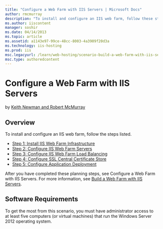 ```yaml
---
title: "Configure a Web Farm with IIS Servers | Microsoft Docs"
author: rmcmurray
description: "To install and configure an IIS web farm, follow these steps: Install IIS Web Farm Infrastructure, Configure IIS Web Farm Servers, Configure IIS Web Farm Loa..."
ms.author: iiscontent
manager: soshir
ms.date: 04/14/2013
ms.topic: article
ms.assetid: a1143e97-99ce-48cc-8003-4a3909f20d3a
ms.technology: iis-hosting
ms.prod: iis
msc.legacyurl: /learn/web-hosting/scenario-build-a-web-farm-with-iis-servers/configure-a-web-farm-with-iis-servers
msc.type: authoredcontent
---
```

Configure a Web Farm with IIS Servers
====================
by [Keith Newman and Robert McMurray](https://github.com/rmcmurray)

## Overview

To install and configure an IIS web farm, follow the steps listed.

- [Step 1: Install IIS Web Farm Infrastructure](configuring-step-1-install-iis-web-farm-infrastructure.md)
- [Step 2: Configure IIS Web Farm Servers](configuring-step-2-configure-iis-web-farm-servers.md)
- [Step 3: Configure IIS Web Farm Load Balancing](configuring-step-3-configure-iis-web-farm-load-balancing.md)
- [Step 4: Configure SSL Central Certificate Store](configuring-step-4-configure-ssl-central-certificate-store.md)
- [Step 5: Configure Application Deployment](configuring-step-5-configure-application-deployment.md)

After you have completed these planning steps, see  Configure a Web Farm with IIS Servers. For more information, see [Build a Web Farm with IIS Servers](overview-build-a-web-farm-with-iis-servers.md).

## Software Requirements

To get the most from this scenario, you must have administrator access to at least five computers (or virtual machines) that run the Windows Server 2012 operating system.